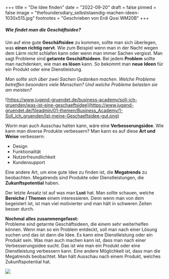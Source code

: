 +++
title = "Die Idee finden"
date = "2022-09-20"
draft = false
pinned = false
image = "thefoundersdiary_selbststaendig-machen-ideen-1030x515.jpg"
footnotes = "Geschrieben von Erdi Qosi WM20B"
+++
##### **W﻿ie findet man die Geschäftsidee?**

Um auf eine gute **Geschäftsidee** zu kommen, sollte man sich überlegen, was **einen richtig nervt**. Wie zum Beispiel wenn man in der Nacht wegen dem Lärm nicht schlafen kann oder wenn man immer Sachen vergisst. Man sagt Probleme sind **getarnte Geschäftsideen**. Bei jedem **Problem** sollte man nachdenken, wie man **es lösen** kann. So bekommt man **neue Ideen** für ein Produkt oder eine Dienstleistung. 

*Man sollte sich über zwei Sachen Gedanken machen. Welche Probleme betreffen besonders viele Menschen? Und welche Probleme belasten sie am meisten?* 

<!--StartFragment-->

![https://www.jugend-gruendet.de/business-academy/soll-ich-gruenden/was-ist-eine-geschaeftsidee](https://www.jugend-gruendet.de/fileadmin/01-themen/Business_Academy/1-Soll_ich_gruenden/Ist-meine-Geschaeftsidee-gut.png)

<!--EndFragment-->

Worin man auch Ausschau halten kann, wäre eine **Verbesserungsidee**. Wie kann man diverse Produkte verbessern? Man kann es auf diese **Art und Weise** verbessern:

* Design 
* Funktionalität
* Nutzerfreundlichkeit 
* Kundensupport

Eine andere Art, um eine gute Idee zu finden ist, die **Megatrends** zu beobachten. Megatrends sind Produkte oder Dienstleistungen, die **Zukunftspotential** haben.

Der letzte Ansatz ist auf was man **Lust** hat. Man sollte schauen, welche **Bereiche / Themen** einem interessieren. Denn wenn man von dem begeistert ist, ist man viel motivierter und man hält in schweren Zeiten besser durch. 

**Nochmal alles zusammengefasst:**\
Probleme sind getarnte Geschäftsideen, die einem sehr weiterhelfen können. Wenn man so ein Problem entdeckt, soll man nach einer Lösung suchen und das ist dann die Idee. Es kann eine Dienstleistung oder ein Produkt sein. Was man auch machen kann ist, dass man nach einer Verbesserungsidee sucht. Das ist wie man ein Produkt oder eine Dienstleistung verbessern kann. Eine andere Möglichkeit ist, dass man die Megatrends beobachtet. Man hält Ausschau nach einem Produkt, welches Zukunftspotential hat.<!--StartFragment-->

![](blob:https://erdi04.netlify.app/988b2283-b6f4-4808-baed-8d17ebb70a8f)

<!--EndFragment-->
